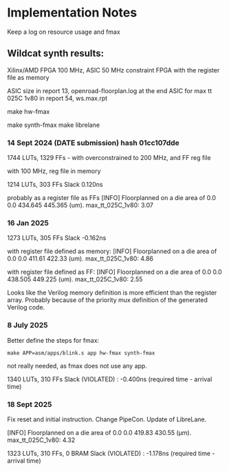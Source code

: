 # Implementation Notes

Keep a log on resource usage and fmax

## Wildcat synth results:

Xilinx/AMD FPGA 100 MHz, ASIC 50 MHz constraint
FPGA with the register file as memory

ASIC size in report 13, openroad-floorplan.log at the end
ASIC for max tt 025C 1v80 in report 54, ws.max.rpt

make hw-fmax

make synth-fmax
make librelane


### 14 Sept 2024 (DATE submission) hash 01cc107dde

1744 LUTs, 1329 FFs - with overconstrained to 200 MHz, and FF reg file

with 100 MHz, reg file in memory

1214 LUTs, 303 FFs
Slack 0.120ns

probably as a register file as FFs
[INFO] Floorplanned on a die area of 0.0 0.0 434.645 445.365 (um).
max_tt_025C_1v80: 3.07


### 16 Jan 2025

1273 LUTs, 305 FFs
Slack -0.162ns

with register file defined as memory:
[INFO] Floorplanned on a die area of 0.0 0.0 411.61 422.33 (um).
max_tt_025C_1v80: 4.86

with register file defined as FF:
[INFO] Floorplanned on a die area of 0.0 0.0 438.505 449.225 (um).
max_tt_025C_1v80: 2.55

Looks like the Verilog memory definition is more efficient than the register array.
Probably because of the priority mux definition of the generated Verilog code.

### 8 July 2025

Better define the steps for fmax:

`make APP=asm/apps/blink.s app hw-fmax synth-fmax`

not really needed, as fmax does not use any app.

1340 LUTs, 310 FFs
Slack (VIOLATED) :        -0.400ns  (required time - arrival time)

### 18 Sept 2025

Fix reset and initial instruction.
Change PipeCon.
Update of LibreLane.

[INFO] Floorplanned on a die area of 0.0 0.0 419.83 430.55 (µm).
max_tt_025C_1v80: 4.32

1323 LUTs, 310 FFs, 0 BRAM
Slack (VIOLATED) :        -1.178ns  (required time - arrival time)

